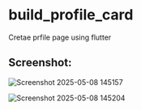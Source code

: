 # build_profile_card
Cretae prfile page using flutter 

## Screenshot:
![Screenshot 2025-05-08 145157](https://github.com/user-attachments/assets/d51cffb1-86d2-485d-a76b-fe0fb0110c22)

![Screenshot 2025-05-08 145204](https://github.com/user-attachments/assets/56b2e620-3200-4b3d-842f-9b4d25748ec5)


 
 
